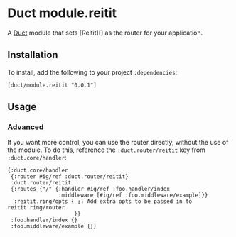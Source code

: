 # Duct module.reitit

A [Duct][] module that sets [Reitit][] as the router for your
application.

[duct]: https://github.com/duct-framework/duct
[ataraxy]: https://github.com/metosin/reitit

## Installation

To install, add the following to your project `:dependencies`:

    [duct/module.reitit "0.0.1"]

## Usage

### Advanced

If you want more control, you can use the router directly, without the
use of the module. To do this, reference the `:duct.router/reitit`
key from `:duct.core/handler`:

```edn
{:duct.core/handler
 {:router #ig/ref :duct.router/reitit}
 :duct.router/reitit
 {:routes {"/" {:handler #ig/ref :foo.handler/index
                :middleware [#ig/ref :foo.middleware/example]}}
  :reitit.ring/opts { ;; Add extra opts to be passed in to reitit.ring/router
                     }}
 :foo.handler/index {}
 :foo.middleware/example {}}
```
